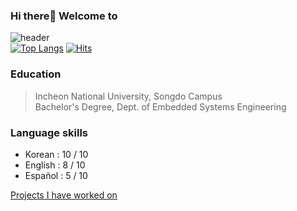 <!--
**vacu9708/vacu9708** is a ✨ _special_ ✨ repository because its `README.md` (this file) appears on your GitHub profile.

Here are some ideas to get you started:

- 🔭 I’m currently working on ...
- 🌱 I’m currently learning ...
- 👯 I’m looking to collaborate on ...
- 🤔 I’m looking for help with ...
- 💬 Ask me about ...
- 📫 How to reach me: ...
- 😄 Pronouns: ...
- ⚡ Fun fact: ...
-->

### Hi there👋 Welcome to<br/>

![header](https://capsule-render.vercel.app/api?type=wave&color=auto&height=300&section=header&text=Youngsik's%20efforts&fontSize=90)<br/>
[![Top Langs](https://github-readme-stats.vercel.app/api/top-langs/?username=vacu9708)](https://github.com/anuraghazra/github-readme-stats) [![Hits](https://hits.seeyoufarm.com/api/count/incr/badge.svg?url=https%3A%2F%2Fgithub.com%2Fvacu9708&count_bg=%2379C83D&title_bg=%23555555&icon=&icon_color=%23E7E7E7&title=hits&edge_flat=false)](https://hits.seeyoufarm.com)<br/>

### Education<br/>
>Incheon National University, Songdo Campus<br/>
>Bachelor's Degree, Dept. of Embedded Systems Engineering<br/>

### Language skills<br/>
* Korean : 10 / 10<br/>
* English : 8 / 10<br/>
* Español : 5 / 10<br/>

[Projects I have worked on](https://github.com/vacu9708/Projects)
